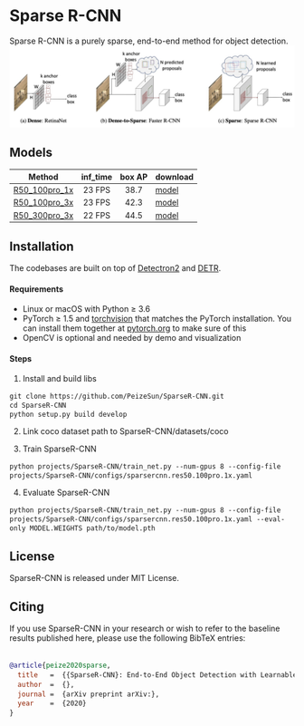 # Sparse R-CNN
Sparse R-CNN is a purely sparse, end-to-end method for object detection.
![](readme/fig.jpeg)

## Models
Method | inf_time | box AP | download
--- |:---:|:---:|:---
[R50_100pro_1x](projects/SparseR-CNN/configs/sparsercnn.res50.100pro.1x.yaml) | 23 FPS | 38.7 | [model](https://drive.google.com/drive/folders/)
[R50_100pro_3x](projects/SparseR-CNN/configs/sparsercnn.res50.100pro.3x.yaml) | 23 FPS | 42.3 | [model](https://drive.google.com/drive/folders/)
[R50_300pro_3x](projects/SparseR-CNN/configs/sparsercnn.res50.300pro.3x.yaml) | 22 FPS | 44.5 | [model](https://drive.google.com/drive/folders/)


## Installation
The codebases are built on top of [Detectron2](https://github.com/facebookresearch/detectron2) and [DETR](https://github.com/facebookresearch/detr).

#### Requirements
- Linux or macOS with Python ≥ 3.6
- PyTorch ≥ 1.5 and [torchvision](https://github.com/pytorch/vision/) that matches the PyTorch installation.
  You can install them together at [pytorch.org](https://pytorch.org) to make sure of this
- OpenCV is optional and needed by demo and visualization

#### Steps
1. Install and build libs
```
git clone https://github.com/PeizeSun/SparseR-CNN.git
cd SparseR-CNN
python setup.py build develop
```

2. Link coco dataset path to SparseR-CNN/datasets/coco

3. Train SparseR-CNN
```
python projects/SparseR-CNN/train_net.py --num-gpus 8 --config-file projects/SparseR-CNN/configs/sparsercnn.res50.100pro.1x.yaml
```

4. Evaluate SparseR-CNN
```
python projects/SparseR-CNN/train_net.py --num-gpus 8 --config-file projects/SparseR-CNN/configs/sparsercnn.res50.100pro.1x.yaml --eval-only MODEL.WEIGHTS path/to/model.pth
```

## License

SparseR-CNN is released under MIT License.


## Citing

If you use SparseR-CNN in your research or wish to refer to the baseline results published here, please use the following BibTeX entries:

```BibTeX

@article{peize2020sparse,
  title   =  {{SparseR-CNN}: End-to-End Object Detection with Learnable Proposal},
  author  =  {},
  journal =  {arXiv preprint arXiv:},
  year    =  {2020}
}

```
